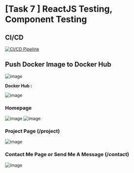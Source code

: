 # [Task 7 ] ReactJS Testing, Component Testing

## CI/CD
[![CI/CD Pipeline](https://github.com/FransZalukhu/task-7-productzilla/actions/workflows/main.yml/badge.svg)](https://github.com/FransZalukhu/task-7-productzilla/actions/workflows/main.yml)

## Push Docker Image to Docker Hub

![image](https://github.com/user-attachments/assets/e46cc15f-9c73-4ae4-8eaf-244a5c6b4804)

**Docker Hub :**

![image](https://github.com/user-attachments/assets/de6088df-bac3-4dcc-9274-d02a1196ccc1)


### Homepage

![image](https://github.com/user-attachments/assets/3afcdd03-d14e-4902-801b-b113cbf5f69b)
![image](https://github.com/user-attachments/assets/5bee19f7-0281-4da8-98ed-bda3d206f85d)

### Project Page (/project)

![image](https://github.com/user-attachments/assets/1d66a7e1-b33f-4b94-b68d-13f29e9aeac4)

### Contact Me Page or Send Me A Message (/contact)

![image](https://github.com/user-attachments/assets/8837a809-de8a-4ba4-931f-7529dd874c73)
